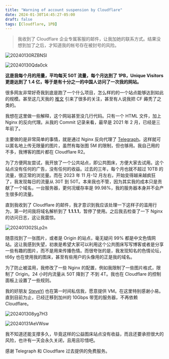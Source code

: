 ```yaml
---
title: "Warning of account suspension by Cloudflare"
date: 2024-01-30T14:45:27-05:00
draft: false
tags: [Cloudflare, 1PB]
---
```


> 我收到了 Cloudflare 企业专属客服的邮件，让我加她的联系方式。结果没想到加了之后，才知道我的帐号存在被封号的风险。

![20240130RZBNSl](https://r2.qwq.mx/blog/20240130RZBNSl.png)

![20240130Qda0ck](https://r2.qwq.mx/blog/20240130Qda0ck.png)

**这是我每个月的用量，平均每天 50T 流量，每个月达到了 1PB，Unique Visitors 更是达到了 1.4 亿，等于是有十分之一的中国人访问了一次我的网站。**

很多网友非常好奇我到底是跑了一个什么项目，怎么样的的一个站点能够达到如此的规模。甚至这几天我的 [推文](https://x.com/m1ssuo/status/1751810633786331166) 引来了很多的关注，甚至有人说我把 CF 薅秃了之类的。

我想在这里做一些解释，这个网站甚至没几行代码。只有一个 HTML 文件，加上 Nginx 的反向代理。从我的 Commit 记录来看，最早是 2021 年 2 月，已经是三年前了。

主要做的是非常简单的事情，就是通过 Nginx 反向代理了 [Telegraph](https://telegra.ph)。这样就可以匿名地上传无限量的图片，虽然有每张图 5M 的限制，但也够用。我自己用的不多，我博客的图片都在 Cloudflare R2。

为了方便网友尝试，我开放了一个公共站点，即公共图床，方便大家去试用。这个站点没有任何的广告，没有任何的收益。过去的三年，每个月也就不超过 10TB 的流量，很正常的浏览量。而在 2023 年 11 月-12 月左右，开始变得越来越疯狂了，我发现每日的流量从 30T 到 50T。本来我也不管，因为其实我的成本只是贡献了一个域名，一台服务器，更何况缓存率是 99.98%，我的服务器本身并不会产生很多的流量。

直到我收到了 Cloudflare 的邮件，我才意识到我应该处理一下这样子的滥用行为，第一时间我将域名解析到了 **1.1.1.1**，暂停了使用。之后我去检查了一下 Nginx 的访问日志，这让我震惊。

![202401302SLp2n](https://r2.qwq.mx/blog/202401302SLp2n.png)

随意找到了一张图片，或者是 Origin 的站点，毫无疑问 99% 都是中文色情网站。这让我感到失望，初衷是希望大家可以利用这个公共图床写写博客或者是分享一些有趣的图片，而不是用来传播色情。而很夸张的是，我发现知名的色情论坛，t66y 也在使用我的图床，甚至有些用户的头像用的正是我的域名。

为了防止被滥用，我修改了一些 Nginx 的配置，例如我限制了一些图片格式，限制了 Origin。24 小时内流量从 50T 降到了 不到 4T。我也在 Cloudflare 的控制面板上设置了一些规则。

我的好朋友 [SteveYi](https://twitter.com/steveyiyo) 也在第一时间私信我，愿意提供 VM。在这里特别感谢小易。直到目前为止，已经迁移到加州的 10Gbps 带宽的服务器，不再依赖 Cloudflare。

![202401308yg7H3](https://r2.qwq.mx/blog/202401308yg7H3.png)

![20240131AeVWsw](https://r2.qwq.mx/blog/20240131AeVWsw.png)

我不知道还能支撑多久，毕竟这样的公益图床站点没有收益，而且还要承担很大的风险，也许有一天会永久关闭，且用且珍惜吧。

感谢 Telegraph 和 Cloudflare 过去提供的免费服务。